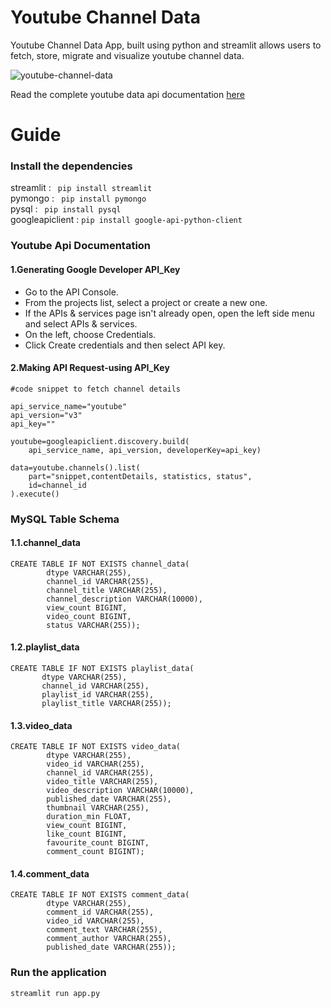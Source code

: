 # Youtube Channel Data

Youtube Channel Data App, built using python and streamlit allows users to fetch, store, migrate and visualize youtube channel data.

![youtube-channel-data](https://github.com/sahil3789/youtube-channel-data/assets/63464608/f2e1e1eb-cf62-497e-a9aa-03c9a3774ca7)

Read the complete youtube data api documentation [here](https://developers.google.com/youtube/v3/docs)<br />

# Guide #

<h3>Install the dependencies</h3>
streamlit : <code> pip install streamlit </code> <br/>
pymongo : <code> pip install pymongo </code> <br/>
pysql : <code> pip install pysql </code> <br/>
googleapiclient : <code>pip install google-api-python-client</code><br/>

<h3>Youtube Api Documentation</h3>

<h4>1.Generating Google Developer API_Key</h4>
<ul>
<li>Go to the API Console.</li>
<li>From the projects list, select a project or create a new one.</li>
<li>If the APIs & services page isn't already open, open the left side menu and select APIs & services.</li>
<li>On the left, choose Credentials.</li>
<li>Click Create credentials and then select API key.</li>
</ul>
<h4>2.Making API Request-using API_Key</h4>

```  
#code snippet to fetch channel details

api_service_name="youtube"
api_version="v3"
api_key=""

youtube=googleapiclient.discovery.build(
    api_service_name, api_version, developerKey=api_key)
  
data=youtube.channels().list(
    part="snippet,contentDetails, statistics, status",
    id=channel_id
).execute()
```

<h3>MySQL Table Schema</h3>

<h4>1.1.channel_data</h4>

```
CREATE TABLE IF NOT EXISTS channel_data(
        dtype VARCHAR(255),
        channel_id VARCHAR(255),
        channel_title VARCHAR(255),
        channel_description VARCHAR(10000),
        view_count BIGINT,
        video_count BIGINT,
        status VARCHAR(255));
```        

<h4>1.2.playlist_data</h4>

```
CREATE TABLE IF NOT EXISTS playlist_data(
       dtype VARCHAR(255),
       channel_id VARCHAR(255),
       playlist_id VARCHAR(255),
       playlist_title VARCHAR(255));
```

<h4>1.3.video_data</h4>

```
CREATE TABLE IF NOT EXISTS video_data(
        dtype VARCHAR(255),
        video_id VARCHAR(255),
        channel_id VARCHAR(255),
        video_title VARCHAR(255),
        video_description VARCHAR(10000),
        published_date VARCHAR(255),
        thumbnail VARCHAR(255),
        duration_min FLOAT,
        view_count BIGINT,
        like_count BIGINT,
        favourite_count BIGINT,
        comment_count BIGINT);
```

<h4>1.4.comment_data</h4>

```
CREATE TABLE IF NOT EXISTS comment_data(
        dtype VARCHAR(255),
        comment_id VARCHAR(255),
        video_id VARCHAR(255),
        comment_text VARCHAR(255),
        comment_author VARCHAR(255),
        published_date VARCHAR(255));
```

<h3>Run the application</h3>

```
streamlit run app.py
```
